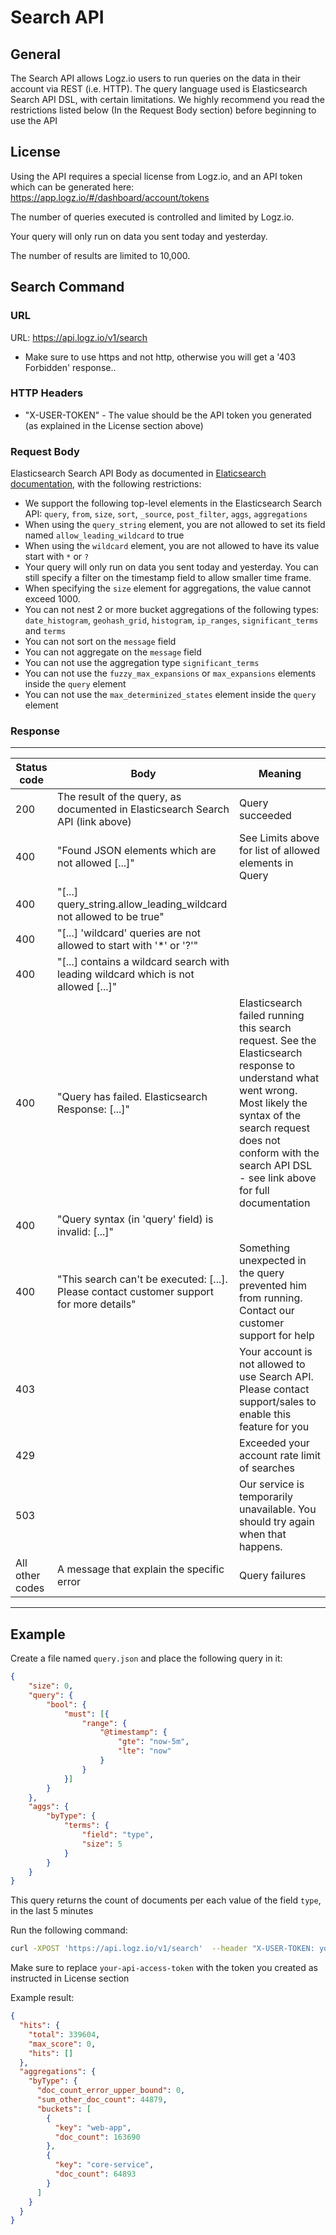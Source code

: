 # Search API

## General
The Search API allows Logz.io users to run queries on the data in their account via REST (i.e. HTTP). The query language used is Elasticsearch Search API DSL, with certain limitations. We highly recommend you read the restrictions listed below (In the Request Body section) before beginning to use the API

## License 
Using the API requires a special license from Logz.io, and an API token which can be generated here: https://app.logz.io/#/dashboard/account/tokens 

The number of queries executed is controlled and limited by Logz.io.

Your query will only run on data you sent today and yesterday.

The number of results are limited to 10,000.


## Search Command

### URL
URL: https://api.logz.io/v1/search﻿
* Make sure to use https and not http, otherwise you will get a '403 Forbidden' response..

### HTTP Headers
* "X-USER-TOKEN" -  The value should be the API token you generated (as explained in the License section above)

### Request Body 
Elasticsearch Search API Body as documented  in [Elaticsearch documentation](https://www.elastic.co/guide/en/elasticsearch/reference/5.x/search.html), with the following restrictions:
* We support the following top-level elements in the Elasticsearch Search API:  `query`, `from`, `size`, `sort`, `_source`, `post_filter`, `aggs`, `aggregations`
* When using the `query_string` element, you are not allowed to set its field named `allow_leading_wildcard` to true
* When using the `wildcard` element, you are not allowed to have its value start with `*` or `?`
* Your query will only run on data you sent today and yesterday. You can still specify a filter on the timestamp field to allow smaller time frame.
* When specifying the `size` element for aggregations, the value cannot exceed 1000.
* You can not nest 2 or more bucket aggregations of the following types: `date_histogram`, `geohash_grid`, `histogram`, `ip_ranges`, `significant_terms` and `terms`
* You can not sort on the `message` field
* You can not aggregate on the `message` field
* You can not use the aggregation type `significant_terms`
* You can not use the `fuzzy_max_expansions` or `max_expansions` elements inside the `query` element
* You can not use the `max_determinized_states` element inside the `query` element

### Response

----------------------
| Status code | Body    | Meaning |
| ----------- | ------- | ---- | 
| 200         | The result of the query, as documented in Elasticsearch Search API (link above) | Query succeeded |
| 400         | "Found JSON elements which are not allowed [...]" | See Limits above for list of allowed elements in Query |
| 400         | "[...] query_string.allow_leading_wildcard not allowed to be true" | |
| 400         | "[...] 'wildcard' queries are not allowed to start with '*' or '?'" | |
| 400         | "[...] contains a wildcard search with leading wildcard which is not allowed [...]" | |
| 400         | "Query has failed. Elasticsearch Response: [...]" | Elasticsearch failed running this search request. See the Elasticsearch response to understand what went wrong. Most likely the syntax of the search request does not conform with the search API DSL - see link above for full documentation |
| 400         | "Query syntax (in 'query' field) is invalid: [...]" | |
| 400         | "This search can't be executed: [...]. Please contact customer support for more details" | Something unexpected in the query prevented him from running. Contact our customer support for help | 
| 403         |  | Your account is not allowed to use Search API. Please contact support/sales to enable this feature for you|
| 429         |  | Exceeded your account rate limit of searches |
| 503         |  | Our service is temporarily unavailable. You should try again when that happens. |
| All other codes | A message that explain the specific error | Query failures |
----------------------


## Example

Create a file named `query.json` and place the following query in it:
```json
{
	"size": 0,
	"query": {
		"bool": {
			"must": [{
				"range": {
					"@timestamp": {
						"gte": "now-5m",
						"lte": "now"
					}
				}
			}]
		}
	},
	"aggs": {
		"byType": {
			"terms": {
				"field": "type",
				"size": 5
			}
		}
	}
}
```
This query returns the count of documents per each value of the field `type`, in the last 5 minutes

Run the following command:
```bash
curl -XPOST 'https://api.logz.io/v1/search'  --header "X-USER-TOKEN: your-api-access-token" --header "Content-Type: application/json" --data-binary @query.json
```

Make sure to replace `your-api-access-token` with the token you created as instructed in License section

Example result:

```json
{
  "hits": {
    "total": 339604,
    "max_score": 0,
    "hits": []
  },
  "aggregations": {
    "byType": {
      "doc_count_error_upper_bound": 0,
      "sum_other_doc_count": 44879,
      "buckets": [
        {
          "key": "web-app",
          "doc_count": 163690
        },
        {
          "key": "core-service",
          "doc_count": 64893
        }      
      ]
    }
  }
}
```
